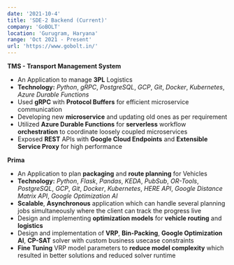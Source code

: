 ```yaml
---
date: '2021-10-4'
title: 'SDE-2 Backend (Current)'
company: 'GoBOLT'
location: 'Gurugram, Haryana'
range: 'Oct 2021 - Present'
url: 'https://www.gobolt.in/'
---
```


**TMS - Transport Management System**

- An Application to manage __3PL__ Logistics
- **Technology:** _Python_, _gRPC_, _PostgreSQL_, _GCP_, _Git_, _Docker_, _Kubernetes_, _Azure Durable Functions_
- Used __gRPC__ with __Protocol Buffers__ for efficient microservice communication
- Developing new __microservice__ and updating old ones as per requirement
- Utilized __Azure Durable Functions__ for __serverless__ workflow __orchestration__ to coordinate loosely coupled microservices
- Exposed __REST__ APIs with __Google Cloud Endpoints__ and __Extensible Service Proxy__ for high performance

**Prima**

- An Application to plan __packaging__ and __route planning__ for Vehicles
- **Technology:** _Python_, _Flask_, _Pandas_, _KEDA_, _PubSub_, _OR-Tools_, _PostgreSQL_, _GCP_, _Git_, _Docker_, _Kubernetes_, _HERE API_, _Google Distance Matrix API_, _Google Optimization AI_
- __Scalable__, __Asynchronous__ application which can handle several planning jobs simultaneously where the client can track the progress live
- Design and implementing __optimization models__ for __vehicle routing__ and __logistics__
- Design and implementation of __VRP__, __Bin-Packing__, __Google Optimization AI__, __CP-SAT__ solver with custom business usecase constraints
- __Fine Tuning__ VRP model parameters to __reduce model complexity__ which resulted in better solutions and reduced solver runtime

